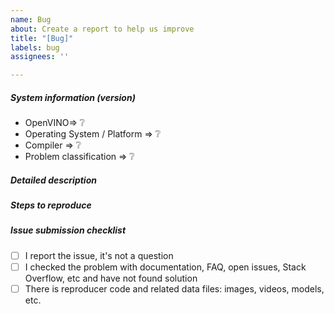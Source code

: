 ```yaml
---
name: Bug
about: Create a report to help us improve
title: "[Bug]"
labels: bug
assignees: ''

---
```


##### System information (version)
<!-- Example
- OpenVINO => 2020.4
- Operating System / Platform => Windows 64 Bit
- Compiler => Visual Studio 2017
- Problem classification: Model Conversion
- Framework: TensorFlow (if applicable)
- Model name: ResNet50 (if applicable)
-->

- OpenVINO=> :grey_question:
- Operating System / Platform => :grey_question:
- Compiler => :grey_question:
- Problem classification => :grey_question:

##### Detailed description
<!-- your description -->

##### Steps to reproduce

<!--
   Describe your problem and steps you've done before you got to this point.    
   to add code example fence it with triple backticks and optional file extension
    ```.cpp
    // C++ code example
    ```
 or attach as .txt or .zip file
-->

##### Issue submission checklist

 - [ ] I report the issue, it's not a question
   <!--
   OpenVINO team works with support forum, Stack Overflow and other communities
   to discuss problems. Tickets with question without real issue statement will be
   closed.
   -->
 - [ ] I checked the problem with documentation, FAQ, open issues, Stack Overflow, etc and have not found solution
   <!--
   Places to check:
   * OpenVINO documentation: https://docs.openvino.ai/
   * OpenVINO forum: https://community.intel.com/t5/Intel-Distribution-of-OpenVINO/bd-p/distribution-openvino-toolkit
   * OpenVINO issue tracker: https://github.com/openvinotoolkit/openvino/issues?q=is%3Aissue
   * Stack Overflow branch: https://stackoverflow.com/questions/tagged/openvino
   -->
 - [ ] There is reproducer code and related data files: images, videos, models, etc.
   <!--
   The best reproducer -- test case for OpenVINO that we can add to the library.
   -->
